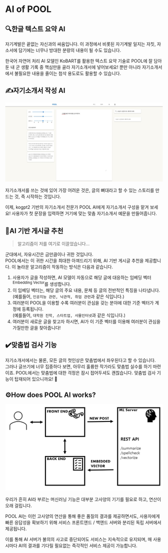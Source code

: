 # AI of POOL

## 🔍한글 텍스트 요약 AI

자기계발은 끝없는 자신과의 싸움입니다. 이 과정에서 비롯된 자기계발 일지는 자칫, 자소서에 담기에는 너무나 방대한 분량의 내용이 될 수도 있습니다.

한국어 자연어 처리 AI 모델인 KoBART를 활용한 텍스트 요약 기술로 POOL에 잘 담아둔 내 군 생활 기록 중 핵심만을 골라 자기소개서에 넣어보세요! 뿐만 아니라 자기소개서에서 불필요한 내용을 줄이는 첨삭 용도로도 활용할 수 있습니다.

## ✍️자기소개서 작성 AI
![demo image](Doc/imgs/cv-generation.JPG)

자기소개서를 쓰는 것에 있어 가장 어려운 것은, 글의 뼈대라고 할 수 있는 스토리를 만드는 것, 즉 시작하는 것입니다.

이제, kogpt2 기반의 자기소개서 전문가 POOL AI에게 자기소개서 구성을 맡겨 보세요! 사용자가 첫 문장을 입력하면 거기에 맞는 맞춤 자기소개서 예문을 만들어줍니다.

## 📌AI 기반 게시글 추천

> 알고리즘이 저를 여기로 이끌었습니다...

군대에서, 자유시간은 금만큼이나 귀한 것입니다.    
POOL에서는 이 귀한 시간을 최대한 아껴드리기 위해, AI 기반 게시글 추천을 제공합니다. 이 놀라운 알고리즘이 작동하는 방식은 다음과 같습니다.

1. 사용자가 글을 작성하면, AI 모델이 자동으로 해당 글에 대응하는 임베딩 벡터<sup>Embedding Vector</sup>를 생성합니다.
2. 이 임베딩 벡터는, 해당 글의 주요 내용, 문체 등 글의 전반적인 특징을 나타냅니다.     
(예를들어, `인공지능 관련, 낙관적, 취업 관련`과 같은 식입니다.)
3. 여러분이 POOL을 이용할 수록 여러분이 관심을 갖는 분야에 대한 기준 벡터가 계정에 등록됩니다.    
(예를들어, `대학원 진학, 스타트업, 사물인터넷`과 같은 식입니다.) 
4. 여러분이 새로운 글을 찾고자 하시면, AI가 이 기준 벡터를 이용해 여러분이 관심을 가질만한 글을 찾아줍니다!

## ✔️맞춤법 검사 기능

자기소개서에서는 물론, 모든 글의 첫인상은 맞춤법에서 좌우된다고 할 수 있습니다.    
그러나 글쓰기에 너무 집중하다 보면, 아무리 훌륭한 작가라도 맞춤법 실수를 하기 마련이죠. POOL에서는 맞춤법에 대한 걱정은 잠시 접어두셔도 괜찮습니다. 맞춤법 검사 기능이 탑재되어 있으니까요! 🤗

## ⚙️How does POOL AI works?
![How It Works](Doc/imgs/howAIworks.JPG)

우리가 흔히 AI라 부르는 머신러닝 기능은 대부분 고사양의 기기를 필요로 하고, 연산이 오래 걸립니다.

POOL AI는 이런 고사양의 연산을 통해 좋은 품질의 결과를 제공하면서도, 사용자에게 빠른 응답성을 확보하기 위해 서비스 프론트앤드 / 백앤드 서버와 분리된 독립 서버에서 제공됩니다.

이를 통해 AI 서버가 불의의 사고로 중단되어도 서비스는 지속적으로 유지되며, 매 사용시마다 AI의 결과를 기다릴 필요없는 즉각적인 서비스 제공이 가능합니다.
